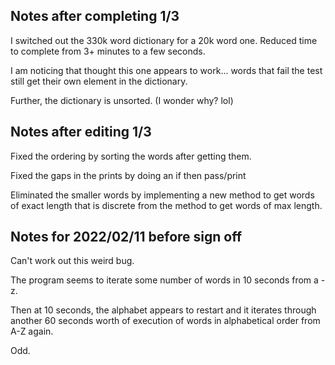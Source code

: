 ## Notes after completing 1/3

I switched out the 330k word dictionary for a 20k word one. Reduced time to complete from 3+ minutes to a few seconds.

I am noticing that thought this one appears to work... words that fail the test still get their own element in the dictionary.

Further, the dictionary is unsorted. (I wonder why? lol)

## Notes after editing 1/3

Fixed the ordering by sorting the words after getting them.

Fixed the gaps in the prints by doing an if then pass/print

Eliminated the smaller words by implementing a new method to get words of exact length that is discrete from the method to get words of max length.

## Notes for 2022/02/11 before sign off

Can't work out this weird bug.

The program seems to iterate some number of words in 10 seconds from a - z.

Then at 10 seconds, the alphabet appears to restart and it iterates through another 60 seconds worth of execution of words in alphabetical order from A-Z again.

Odd.